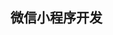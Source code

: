 <!--
 * @Author: Outsider
 * @Date: 2022-04-08 21:11:28
 * @LastEditors: Outsider
 * @LastEditTime: 2022-04-08 21:11:29
 * @Description: In User Settings Edit
 * @FilePath: \Notes\WeChatProject\Basic.md
-->

## 微信小程序开发

